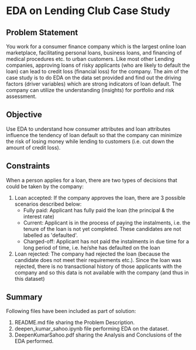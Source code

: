 # EDA on Lending Club Case Study

## Problem Statement

You work for a consumer finance company which is the largest online loan marketplace, facilitating personal loans, business loans, and financing of medical procedures etc. to urban customers. Like most other Lending companies, approving loans of risky applicants (who are likely to default the loan) can lead to credit loss (financial loss) for the company. The aim of the case study is to do EDA on the data set provided and find out the driving factors (driver variables) which are strong indicators of loan default. The company can utilize the understanding (insights) for portfolio and risk assessment.

## Objective
Use EDA to understand how consumer attributes and loan attributes influence the tendency of loan default so that the company can minimize the risk of losing money while lending to customers (i.e. cut down the amount of credit loss).

## Constraints
When a person applies for a loan, there are two types of decisions that could be taken by the company:
1. Loan accepted: If the company approves the loan, there are 3 possible scenarios described below:
	- Fully paid: Applicant has fully paid the loan (the principal & the interest rate)
	- Current: Applicant is in the process of paying the instalments, i.e. the tenure of the loan is not yet completed. These candidates are not labelled as 'defaulted'.
	- Charged-off: Applicant has not paid the instalments in due time for a long period of time, i.e. he/she has defaulted on the loan
2. Loan rejected: The company had rejected the loan (because the candidate does not meet their requirements etc.). Since the loan was rejected, there is no transactional history of those applicants with the company and so this data is not available with the company (and thus in this dataset)


## Summary
Following files have been included as part of solution:
1. README.md file sharing the Problem Description.
2. deepen_kumar_sahoo.ipynb file performing EDA on the dataset.
3. DeepenKumarSahoo.pdf sharing the Analysis and Conclusions of the EDA performed.